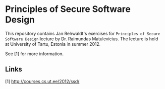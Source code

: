 Principles of Secure Software Design
====================================

This repository contains Jan Rehwaldt's exercises for `Principles of Secure Software Design` lecture by Dr. Raimundas Matulevicius.
The lecture is hold at University of Tartu, Estonia in summer 2012.

See [1] for more information.

Links
-----

[1] http://courses.cs.ut.ee/2012/ssd/